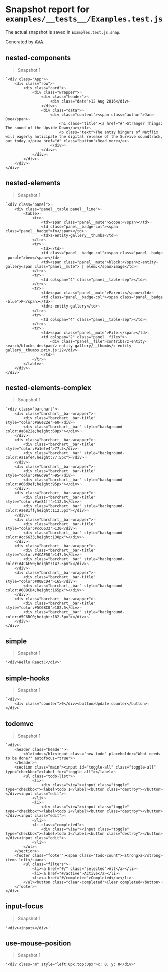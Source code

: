 # Snapshot report for `examples/__tests__/Examples.test.js`

The actual snapshot is saved in `Examples.test.js.snap`.

Generated by [AVA](https://ava.li).

## nested-components

> Snapshot 1

    `<div class="App">␊
        <div class="row">␊
            <div class="card">␊
                <div class="wrapper">␊
                    <div class="header">␊
                        <div class="date">12 Aug 2016</div>␊
                    </div>␊
                    <div class="data">␊
                        <div class="content"><span class="author">Jane Doe</span>␊
                            <h1 class="title"><a href="#">Stranger Things: The sound of the Upside Down</a></h1>␊
                            <p class="text">The antsy bingers of Netflix will eagerly anticipate the digital release of the Survive soundtrack, out today.</p><a href="#" class="button">Read more</a>␊
                        </div>␊
                    </div>␊
                </div>␊
            </div>␊
        </div>␊
    </div>`

## nested-elements

> Snapshot 1

    `<div class="panel">␊
        <div class="panel__table panel__line">␊
            <table>␊
                <tr>␊
                    <td><span class="panel__mute">Scope:</span></td>␊
                    <td class="panel__badge-col"><span class="panel__badge">fn</span></td>␊
                    <td>z-entity-gallery__thumbs</td>␊
                </tr>␊
                <tr>␊
                    <td></td>␊
                    <td class="panel__badge-col"><span class="panel__badge -purple">bem</span></td>␊
                    <td><span class="panel__mute">block:</span>z-entity-gallery<span class="panel__mute"> | elem:</span>image</td>␊
                </tr>␊
                <tr>␊
                    <td colspan="4" class="panel__table-sep"></td>␊
                </tr>␊
                <tr>␊
                    <td><span class="panel__mute">Parent:</span></td>␊
                    <td class="panel__badge-col"><span class="panel__badge -blue">P</span></td>␊
                    <td>z-entity-gallery</td>␊
                </tr>␊
                <tr>␊
                    <td colspan="4" class="panel__table-sep"></td>␊
                </tr>␊
                <tr>␊
                    <td><span class="panel__mute">File:</span></td>␊
                    <td colspan="2" class="panel__files">␊
                        <div class="panel__file">contribs/z-entity-search/blocks-deskpad/z-entity-gallery/__thumbs/z-entity-gallery__thumbs.priv.js:22</div>␊
                    </td>␊
                </tr>␊
            </table>␊
        </div>␊
    </div>`

## nested-elements-complex

> Snapshot 1

    `<div class="barchart">␊
        <div class="barchart__bar-wrapper">␊
            <div class="barchart__bar-title" style="color:#a6e22e">60</div>␊
            <div class="barchart__bar" style="background-color:#a6e22e;height:60px"></div>␊
        </div>␊
        <div class="barchart__bar-wrapper">␊
            <div class="barchart__bar-title" style="color:#a1efe4">77.5</div>␊
            <div class="barchart__bar" style="background-color:#a1efe4;height:77.5px"></div>␊
        </div>␊
        <div class="barchart__bar-wrapper">␊
            <div class="barchart__bar-title" style="color:#66d9ef">95</div>␊
            <div class="barchart__bar" style="background-color:#66d9ef;height:95px"></div>␊
        </div>␊
        <div class="barchart__bar-wrapper">␊
            <div class="barchart__bar-title" style="color:#ae81ff">112.5</div>␊
            <div class="barchart__bar" style="background-color:#ae81ff;height:112.5px"></div>␊
        </div>␊
        <div class="barchart__bar-wrapper">␊
            <div class="barchart__bar-title" style="color:#cc6633">130</div>␊
            <div class="barchart__bar" style="background-color:#cc6633;height:130px"></div>␊
        </div>␊
        <div class="barchart__bar-wrapper">␊
            <div class="barchart__bar-title" style="color:#4CAF50">147.5</div>␊
            <div class="barchart__bar" style="background-color:#4CAF50;height:147.5px"></div>␊
        </div>␊
        <div class="barchart__bar-wrapper">␊
            <div class="barchart__bar-title" style="color:#00BCD4">165</div>␊
            <div class="barchart__bar" style="background-color:#00BCD4;height:165px"></div>␊
        </div>␊
        <div class="barchart__bar-wrapper">␊
            <div class="barchart__bar-title" style="color:#5C6BC0">182.5</div>␊
            <div class="barchart__bar" style="background-color:#5C6BC0;height:182.5px"></div>␊
        </div>␊
    </div>`

## simple

> Snapshot 1

    '<div>Hello ReactC</div>'

## simple-hooks

> Snapshot 1

    `<div>␊
        <div class="counter">0</div><button>Update counter</button>␊
    </div>`

## todomvc

> Snapshot 1

    `<div>␊
        <header class="header">␊
            <h1>todos</h1><input class="new-todo" placeholder="What needs to be done?" autofocus="true">␊
        </header>␊
        <section class="main"><input id="toggle-all" class="toggle-all" type="checkbox"><label for="toggle-all"></label>␊
            <ul class="todo-list">␊
                <li>␊
                    <div class="view"><input class="toggle" type="checkbox"><label>todo 1</label><button class="destroy"></button></div><input class="edit">␊
                </li>␊
                <li>␊
                    <div class="view"><input class="toggle" type="checkbox"><label>todo 2</label><button class="destroy"></button></div><input class="edit">␊
                </li>␊
                <li class="completed">␊
                    <div class="view"><input class="toggle" type="checkbox"><label>todo 3</label><button class="destroy"></button></div><input class="edit">␊
                </li>␊
            </ul>␊
        </section>␊
        <footer class="footer"><span class="todo-count"><strong>2</strong> items left</span>␊
            <ul class="filters">␊
                <li><a href="#/" class="selected">All</a></li>␊
                <li><a href="#/active">Active</a></li>␊
                <li><a href="#/completed">Completed</a></li>␊
            </ul><button class="clear-completed">Clear completed</button>␊
        </footer>␊
    </div>

## input-focus

> Snapshot 1

    '<div><input></div>'

## use-mouse-position

> Snapshot 1

    '<div class="m" style="left:0px;top:0px">x: 0, y: 0</div>'